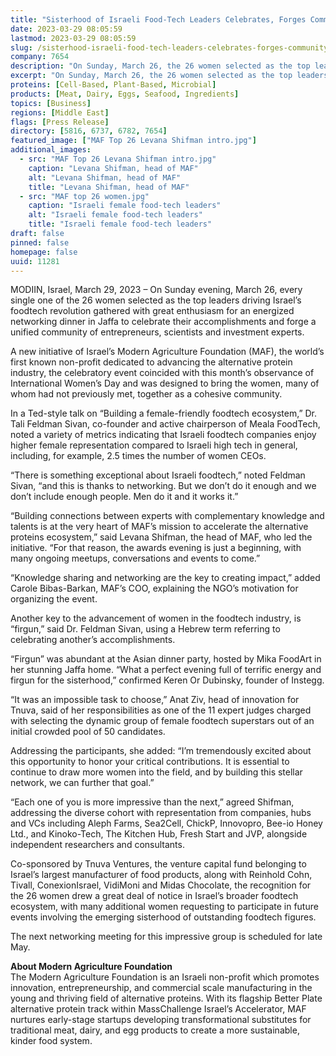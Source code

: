 ```yaml
---
title: "Sisterhood of Israeli Food-Tech Leaders Celebrates, Forges Community"
date: 2023-03-29 08:05:59
lastmod: 2023-03-29 08:05:59
slug: /sisterhood-israeli-food-tech-leaders-celebrates-forges-community
company: 7654
description: "On Sunday, March 26, the 26 women selected as the top leaders driving Israel’s food-tech revolution gathered to celebrate their accomplishments and forge a unified community of entrepreneurs, scientists, and investment experts."
excerpt: "On Sunday, March 26, the 26 women selected as the top leaders driving Israel’s food-tech revolution gathered to celebrate their accomplishments and forge a unified community of entrepreneurs, scientists, and investment experts."
proteins: [Cell-Based, Plant-Based, Microbial]
products: [Meat, Dairy, Eggs, Seafood, Ingredients]
topics: [Business]
regions: [Middle East]
flags: [Press Release]
directory: [5816, 6737, 6782, 7654]
featured_image: ["MAF Top 26 Levana Shifman intro.jpg"]
additional_images:
  - src: "MAF Top 26 Levana Shifman intro.jpg"
    caption: "Levana Shifman, head of MAF"
    alt: "Levana Shifman, head of MAF"
    title: "Levana Shifman, head of MAF"
  - src: "MAF top 26 women.jpg"
    caption: "Israeli female food-tech leaders"
    alt: "Israeli female food-tech leaders"
    title: "Israeli female food-tech leaders"
draft: false
pinned: false
homepage: false
uuid: 11281
---
```

<p>MODIIN, Israel, March 29, 2023 – On Sunday evening, March 26, every single one of the 26 women selected as the top leaders driving Israel’s foodtech revolution gathered with great enthusiasm for an energized networking dinner in Jaffa to celebrate their accomplishments and forge a unified community of entrepreneurs, scientists and investment experts.</p>
<p>A new initiative of Israel’s Modern Agriculture Foundation (MAF), the world’s first known non-profit dedicated to advancing the alternative protein industry, the celebratory event coincided with this month’s observance of International Women’s Day and was designed to bring the women, many of whom had not previously met, together as a cohesive community.</p>
<p>In a Ted-style talk on “Building a female-friendly foodtech ecosystem,” Dr. Tali Feldman Sivan, co-founder and active chairperson of Meala FoodTech, noted a variety of metrics indicating that Israeli foodtech companies enjoy higher female representation compared to Israeli high tech in general, including, for example, 2.5 times the number of women CEOs.</p>
<p>“There is something exceptional about Israeli foodtech,” noted Feldman Sivan, “and this is thanks to networking. But we don’t do it enough and we don’t include enough people. Men do it and it works it.”</p>
<p>“Building connections between experts with complementary knowledge and talents is at the very heart of MAF’s mission to accelerate the alternative proteins ecosystem,” said Levana Shifman, the head of MAF, who led the initiative. “For that reason, the awards evening is just a beginning, with many ongoing meetups, conversations and events to come.”</p>
<p>“Knowledge sharing and networking are the key to creating impact,” added Carole Bibas-Barkan, MAF’s COO, explaining the NGO’s motivation for organizing the event.</p>
<p>Another key to the advancement of women in the foodtech industry, is “firgun,” said Dr. Feldman Sivan, using a Hebrew term referring to celebrating another’s accomplishments.</p>
<p>“Firgun” was abundant at the Asian dinner party, hosted by Mika FoodArt in her stunning Jaffa home. “What a perfect evening full of terrific energy and firgun for the sisterhood,” confirmed Keren Or Dubinsky, founder of Instegg.</p>
<p>“It was an impossible task to choose,” Anat Ziv, head of innovation for Tnuva, said of her responsibilities as one of the 11 expert judges charged with selecting the dynamic group of female foodtech superstars out of an initial crowded pool of 50 candidates.</p>
<p>Addressing the participants, she added: “I’m tremendously excited about this opportunity to honor your critical contributions. It is essential to continue to draw more women into the field, and by building this stellar network, we can further that goal.”</p>
<p>“Each one of you is more impressive than the next,” agreed Shifman, addressing the diverse cohort with representation from companies, hubs and VCs including Aleph Farms, Sea2Cell, ChickP, Innovopro, Bee-io Honey Ltd., and Kinoko-Tech, The Kitchen Hub, Fresh Start and JVP, alongside independent researchers and consultants.</p>
<p>Co-sponsored by Tnuva Ventures, the venture capital fund belonging to Israel’s largest manufacturer of food products, along with Reinhold Cohn, Tivall, ConexionIsrael, VidiMoni and Midas Chocolate, the recognition for the 26 women drew a great deal of notice in Israel’s broader foodtech ecosystem, with many additional women requesting to participate in future events involving the emerging sisterhood of outstanding foodtech figures.</p>
<p>The next networking meeting for this impressive group is scheduled for late May.</p>
<p><strong>About Modern Agriculture Foundation</strong><br />
The Modern Agriculture Foundation is an Israeli non-profit which promotes innovation, entrepreneurship, and commercial scale manufacturing in the young and thriving field of alternative proteins. With its flagship Better Plate alternative protein track within MassChallenge Israel’s Accelerator, MAF nurtures early-stage startups developing transformational substitutes for traditional meat, dairy, and egg products to create a more sustainable, kinder food system.</p>
